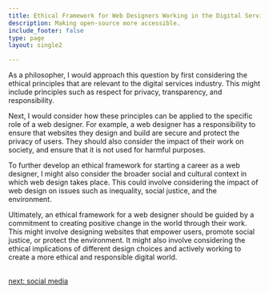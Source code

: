 ```yaml
---
title: Ethical Framework for Web Designers Working in the Digital Services  Industry
description: Making open-source more accessible.
include_footer: false
type: page
layout: single2

---
```


<p>
As a philosopher, I would approach this question by first considering the ethical principles that are relevant to the digital services industry. This might include principles such as respect for privacy, transparency, and responsibility.

Next, I would consider how these principles can be applied to the specific role of a web designer. For example, a web designer has a responsibility to ensure that websites they design and build are secure and protect the privacy of users. They should also consider the impact of their work on society, and ensure that it is not used for harmful purposes.

To further develop an ethical framework for starting a career as a web designer, I might also consider the broader social and cultural context in which web design takes place. This could involve considering the impact of web design on issues such as inequality, social justice, and the environment.

Ultimately, an ethical framework for a web designer should be guided by a commitment to creating positive change in the world through their work. This might involve designing websites that empower users, promote social justice, or protect the environment. It might also involve considering the ethical implications of different design choices and actively working to create a more ethical and responsible digital world.

<br>
<a href="https://workdojos.com/webdesigners/social">next: social media</a>
</p>